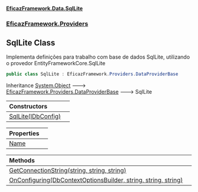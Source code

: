 #### [EficazFramework.Data.SqlLite](EficazFrameworkSqlLiteDataProvider.md 'EficazFramework SqlLite Data Provider')
### [EficazFramework.Providers](EficazFrameworkSqlLiteDataProvider.md#EficazFramework.Providers 'EficazFramework.Providers')

## SqlLite Class

Implementa definições para trabalho com base de dados SqlLite, utilizando  
o provedor EntityFrameworkCore.SqlLite

```csharp
public class SqlLite : EficazFramework.Providers.DataProviderBase
```

Inheritance [System.Object](https://docs.microsoft.com/en-us/dotnet/api/System.Object 'System.Object') &#129106; [EficazFramework.Providers.DataProviderBase](https://docs.microsoft.com/en-us/dotnet/api/EficazFramework.Providers.DataProviderBase 'EficazFramework.Providers.DataProviderBase') &#129106; SqlLite

| Constructors | |
| :--- | :--- |
| [SqlLite(IDbConfig)](EficazFramework.Providers/SqlLite/SqlLite(IDbConfig).md 'EficazFramework.Providers.SqlLite.SqlLite(EficazFramework.Configuration.IDbConfig)') | |

| Properties | |
| :--- | :--- |
| [Name](EficazFramework.Providers/SqlLite/Name.md 'EficazFramework.Providers.SqlLite.Name') | |

| Methods | |
| :--- | :--- |
| [GetConnectionString(string, string, string)](EficazFramework.Providers/SqlLite/GetConnectionString(string,string,string).md 'EficazFramework.Providers.SqlLite.GetConnectionString(string, string, string)') | |
| [OnConfiguring(DbContextOptionsBuilder, string, string, string)](EficazFramework.Providers/SqlLite/OnConfiguring(DbContextOptionsBuilder,string,string,string).md 'EficazFramework.Providers.SqlLite.OnConfiguring(Microsoft.EntityFrameworkCore.DbContextOptionsBuilder, string, string, string)') | |
